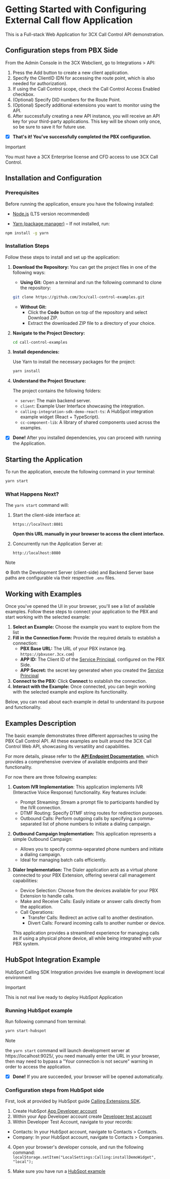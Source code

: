 # Getting Started with Configuring External Call flow Application

This is a Full-stack Web Application for 3CX Call Control API demonstration.

## Configuration steps from PBX Side

From the Admin Console in the 3CX Webclient, go to Integrations > API:

1.  Press the Add button to create a new client application.
2.  Specify the ClientID (DN for accessing the route point, which is also needed for authorization).
3.  If using the Call Control scope, check the Call Control Access Enabled checkbox.
4.  (Optional) Specify DID numbers for the Route Point.
5.  (Optional) Specify additional extensions you want to monitor using the API.
6.  After successfully creating a new API instance, you will receive an API key for your third-party applications. This key will be shown only once, so be sure to save it for future use.

- [x] **That's it! You've successfully completed the PBX configuration.**

> [!IMPORTANT]
> You must have a 3CX Enterprise license and CFD access to use 3CX Call Control.

## Installation and Configuration

### Prerequisites

Before running the application, ensure you have the following installed:

* [Node.js](https://nodejs.org/en) (LTS version recommended)

* [Yarn (package manager)](https://yarnpkg.com/) – If not installed, run:

```bash
npm install -g yarn
```

### Installation Steps

Follow these steps to install and set up the application:

1. **Download the Repository:**
    You can get the project files in one of the following ways:

    * **Using Git:** Open a terminal and run the following command to clone the repository:
    ```bash
    git clone https://github.com/3cx/call-control-examples.git
    ```
    
    * **Without Git:**
        * Click the **Code** button on top of the repository and select Download ZIP.
        * Extract the downloaded ZIP file to a directory of your choice.

2. **Navigate to the Project Directory:**

    ```bash
    cd call-control-examples
    ```

3. **Install dependencies:**

    Use Yarn to install the necessary packages for the project:

    ```bash
    yarn install
    ```

4. **Understand the Project Structure:**

    The project contains the following folders:

    * `server`: The main backend server.
    * `client`: Example User Interface showcasing the integration.
    * `calling-integration-sdk-demo-react-ts`: A HubSpot integration example widget (React + TypeScript).
    * `cc-component-lib`: A library of shared components used across the examples.

- [x] **Done!** After you installed dependencies, you can proceed with running the Application.

## Starting the Application

To run the application, execute the following command in your terminal:

```bash
yarn start
```

### What Happens Next?

The `yarn start` command will:

1. Start the client-side interface at:

    ```arduino
    https://localhost:8081
    ```
    **Open this URL manually in your browser to access the client interface.**

2. Concurrently run the Application Server at:

    ```arduino
    http://localhost:8080
    ```

> [!NOTE]
> ⚙️ Both the Development Server (client-side) and Backend Server base paths are configurable via their respective `.env` files.

## Working with Examples

Once you've opened the UI in your browser, you'll see a list of available examples. Follow these steps to connect your application to the PBX and start working with the selected example:

1. **Select an Example:** 
    Choose the example you want to explore from the list
2. **Fill in the Connection Form:**
    Provide the required details to establish a connection:
    * **PBX Base URL:** The URL of your PBX instance (eg. `https://pbxuser.3cx.com`)
    * **APP ID:** The Client ID of the [Service Principal](#configuration-steps-from-pbx-side), configured on the PBX Side.
    * **APP Secret:** the secret key generated when you created the [Service Principal](#configuration-steps-from-pbx-side)
3. **Connect to the PBX:**
    Click **Connect** to establish the connection.   
4. **Interact with the Example:**
    Once connected, you can begin working with the selected example and explore its functionality.

 Below, you can read about each example in detail to understand its purpose and functionality.

## Examples Description

The basic example demonstrates three different approaches to using the PBX Call Control API. All these examples are built around the 3CX Call Control Web API, showcasing its versatility and capabilities.

For more details, please refer to the **[API Endpoint Documentation](https://www.3cx.com/docs/call-control-api-endpoints/)**, which provides a comprehensive overview of available endpoints and their functionality.

For now there are three following examples:

1. **Custom IVR Implementation**:
    This application implements IVR (Interactive Voice Response) functionality. Key features include:

    * Prompt Streaming: Stream a prompt file to participants handled by the IVR connection.
    * DTMF Routing: Specify DTMF string routes for redirection purposes.
    * Outbound Calls: Perform outgoing calls by specifying a comma-separated list of phone numbers to initiate a dialing campaign.

2. **Outbound Campaign Implementation:**
    This application represents a simple Outbound Campaign:

    * Allows you to specify comma-separated phone numbers and initiate a dialing campaign.
    * Ideal for managing batch calls efficiently.

3. **Dialer Implementation:**
    The Dialer application acts as a virtual phone connected to your PBX Extension, offering several call management capabilities:

    * Device Selection: Choose from the devices available for your PBX Extension to handle calls.
    * Make and Receive Calls: Easily initiate or answer calls directly from the application.
    * Call Operations:
        * Transfer Calls: Redirect an active call to another destination.
        * Divert Calls: Forward incoming calls to another number or device.
    
    This application provides a streamlined experience for managing calls as if using a physical phone device, all while being integrated with your PBX system.

## HubSpot Integration Example

HubSpot Calling SDK Integration provides live example in development local environment

> [!IMPORTANT]
> This is not real live ready to deploy HubSpot Application

### Running HubSpot example

Run following command from terminal:

```bash
yarn start-hubspot
```

> [!NOTE]
> the `yarn start` command will launch development server at https://localhost:9025/, you need manually enter the URL in your browser, then may need to bypass a "Your connection is not secure" warning in order to access the application.

- [x] **Done!** If you are succeeded, your browser will be opened automatically.

### Configuration steps from HubSpot side

First, look at provided by HubSpot guide [Calling Extensions SDK](https://developers.hubspot.com/docs/api/crm/extensions/calling-sdk).

1. Create HubSpot [App Developer account](https://app.hubspot.com/signup/developers)
2. Within your App Developer account create [Developer test account](https://developers.hubspot.com/docs/api/account-types#developer-test-accounts)
3. Within Developer Test Account, navigate to your records:

<ul>
    <li> Contacts: In your HubSpot account, navigate to Contacts > Contacts.</li>
    <li> Company: In your HubSpot account, navigate to Contacts > Companies.</li>
</ul>

4. Open your browser's developer console, and run the following command:
   `localStorage.setItem("LocalSettings:Calling:installDemoWidget", "local");`

5. Make sure you have run a [HubSpot example](#running)
